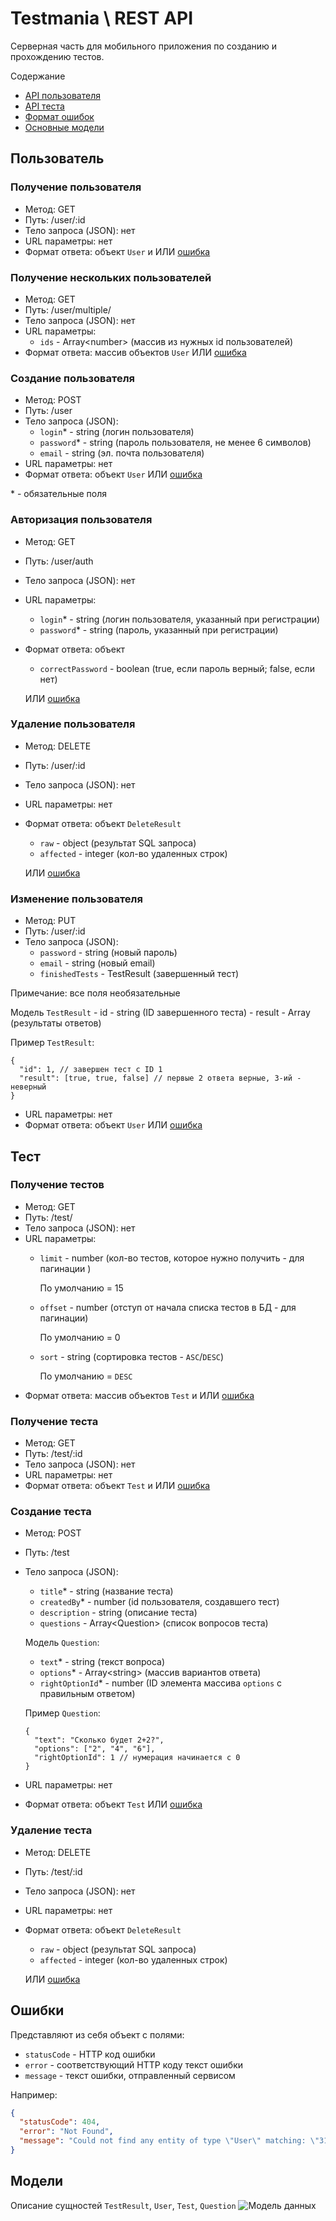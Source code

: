 # Testmania \ REST API
Серверная часть для мобильного приложения по созданию и прохождению тестов.

Содержание
- [API пользователя](#Пользователь)
- [API теста](#Тест)
- [Формат ошибок](#Ошибки)
- [Основные модели](#Модели)

## Пользователь
### Получение пользователя

- Метод: GET
- Путь: /user/:id
- Тело запроса (JSON): нет
- URL параметры: нет
- Формат ответа: объект `User` и ИЛИ [ошибка](#Ошибки)

### Получение нескольких пользователей

- Метод: GET
- Путь: /user/multiple/
- Тело запроса (JSON): нет
- URL параметры: 
    - `ids` - Array\<number> (массив из нужных id пользователей)
- Формат ответа: массив объектов `User` ИЛИ [ошибка](#Ошибки)


### Создание пользователя
- Метод: POST
- Путь: /user
- Тело запроса (JSON): 
    - `login`* - string (логин пользователя)
    - `password`* - string (пароль пользователя, не менее 6 символов)
    - `email` - string (эл. почта пользователя)
- URL параметры: нет
- Формат ответа: объект `User` ИЛИ [ошибка](#Ошибки)

\* - обязательные поля
### Авторизация пользователя
- Метод: GET
- Путь: /user/auth
- Тело запроса (JSON): нет
- URL параметры: 
    - `login`* - string (логин пользователя, указанный при регистрации)
    - `password`* - string (пароль, указанный при регистрации)
- Формат ответа: объект
    - `correctPassword` - boolean (true, если пароль верный; false, если нет)
       
  ИЛИ [ошибка](#Ошибки)
  
### Удаление пользователя
- Метод: DELETE
- Путь: /user/:id
- Тело запроса (JSON): нет
- URL параметры: нет
- Формат ответа: объект `DeleteResult`
    - `raw` - object (результат SQL запроса)
    - `affected` - integer (кол-во удаленных строк)
    
    ИЛИ [ошибка](#Ошибки)
    
### Изменение пользователя
- Метод: PUT
- Путь: /user/:id
- Тело запроса (JSON): 
    - `password` - string (новый пароль)
    - `email` - string (новый email)
    - `finishedTests` - TestResult (завершенный тест)
    
Примечание: все поля необязательные

Модель `TestResult`
    - id - string (ID завершенного теста)
    - result - Array<boolean> (результаты ответов)

Пример `TestResult`:
```
{
  "id": 1, // завершен тест с ID 1
  "result": [true, true, false] // первые 2 ответа верные, 3-ий - неверный
}
```

- URL параметры: нет
- Формат ответа: объект `User` ИЛИ [ошибка](#Ошибки)


## Тест
### Получение тестов

- Метод: GET
- Путь: /test/
- Тело запроса (JSON): нет
- URL параметры:
    - `limit` - number (кол-во тестов, которое нужно получить - для пагинации )
        
        По умолчанию = 15
    - `offset` - number (отступ от начала списка тестов в БД - для пагинации)
    
        По умолчанию = 0
    - `sort` - string (сортировка тестов - `ASC`/`DESC`)
    
        По умолчанию = `DESC`
- Формат ответа: массив объектов `Test` и ИЛИ [ошибка](#Ошибки)

### Получение теста

- Метод: GET
- Путь: /test/:id
- Тело запроса (JSON): нет
- URL параметры: нет
- Формат ответа: объект `Test` и ИЛИ [ошибка](#Ошибки)

### Создание теста

- Метод: POST
- Путь: /test
- Тело запроса (JSON):
    - `title`* - string (название теста)
    - `createdBy`* - number (id пользователя, создавшего тест)
    - `description` - string (описание теста)
    - `questions` - Array\<Question> (список вопросов теста)
    
    Модель `Question`: 
    - `text`* - string (текст вопроса)
    - `options`* - Array\<string> (массив вариантов ответа)
    - `rightOptionId`* - number (ID элемента массива `options` с правильным ответом)
    
    Пример `Question`:
    ```
    {
      "text": "Сколько будет 2+2?",
      "options": ["2", "4", "6"],
      "rightOptionId": 1 // нумерация начинается с 0
    } 
    ```
- URL параметры: нет
- Формат ответа: объект `Test` ИЛИ [ошибка](#Ошибки)


### Удаление теста
- Метод: DELETE
- Путь: /test/:id
- Тело запроса (JSON): нет
- URL параметры: нет
- Формат ответа: объект `DeleteResult`
    - `raw` - object (результат SQL запроса)
    - `affected` - integer (кол-во удаленных строк)
    
    ИЛИ [ошибка](#Ошибки)

## Ошибки
Представляют из себя объект с полями:
- `statusCode` - HTTP код ошибки
- `error` - соответствующий HTTP коду текст ошибки
- `message` - текст ошибки, отправленный сервисом

Например:
```json
{
  "statusCode": 404,
  "error": "Not Found",
  "message": "Could not find any entity of type \"User\" matching: \"31123\""
}
```

## Модели
Описание сущностей `TestResult`, `User`, `Test`, `Question`
![Модель данных](https://i.imgur.com/8HmkpMi.png)
